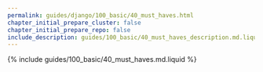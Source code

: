 ```yaml
---
permalink: guides/django/100_basic/40_must_haves.html
chapter_initial_prepare_cluster: false
chapter_initial_prepare_repo: false
include_description: guides/100_basic/40_must_haves_description.md.liquid
---
```


{% include guides/100_basic/40_must_haves.md.liquid %}
